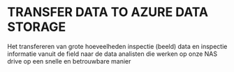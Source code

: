 TRANSFER DATA TO AZURE DATA STORAGE
=====================================
Het transfereren van grote hoeveelheden inspectie (beeld) data en inspectie informatie vanuit de
field naar de data analisten die werken op onze NAS drive op een snelle en betrouwbare manier